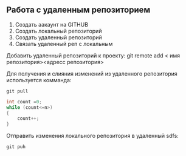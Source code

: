## Работа с удаленным репозиторием

1. Создать аакаунт на GITHUB
2. Создать локальный репозиторий
3. Создать удаленный репозиторий
4. Связать удаленный реп с локальным

Добавить удаленный репозиторий к проекту:
git remote add < имя репозитория><адресс репозитория>


Для получения и слияния изменений из удаленного репозитория
используется комманда:
```
git pull
```

```C#
int count =0;
while (count<=n>)
{
    count++;
}
```

Отправить изменения локального репозитория в удаленный sdfs:
```
git puh
```